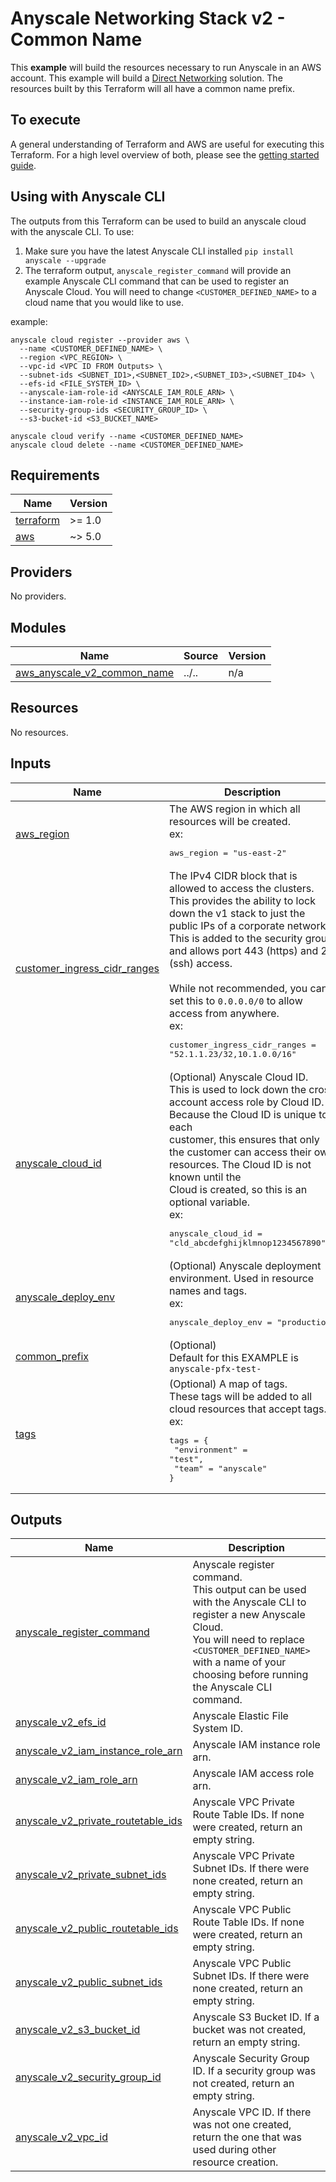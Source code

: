 # Anyscale Networking Stack v2 - Common Name

This **example** will build the resources necessary to run Anyscale in an AWS account. This example will build a
[Direct Networking](https://docs.anyscale.com/cloud-deployment/aws/manage-clouds#anyscale-clouds-on-aws) solution.
The resources built by this Terraform will all have a common name prefix.


## To execute
A general understanding of Terraform and AWS are useful for executing this Terraform. For a high level overview of both,
please see the [getting started guide](https://github.com/anyscale/terraform-aws-anyscale-cloudfoundation-modules/blob/main/getting-started.md).

## Using with Anyscale CLI

The outputs from this Terraform can be used to build an anyscale cloud with the anyscale CLI. To use:
1. Make sure you have the latest Anyscale CLI installed `pip install anyscale --upgrade`
2. The terraform output, `anyscale_register_command` will provide an example Anyscale CLI command that can be used to register an Anyscale Cloud. You will need to change `<CUSTOMER_DEFINED_NAME>` to a cloud name that you would like to use.

example:

```
anyscale cloud register --provider aws \
  --name <CUSTOMER_DEFINED_NAME> \
  --region <VPC_REGION> \
  --vpc-id <VPC ID FROM Outputs> \
  --subnet-ids <SUBNET_ID1>,<SUBNET_ID2>,<SUBNET_ID3>,<SUBNET_ID4> \
  --efs-id <FILE_SYSTEM_ID> \
  --anyscale-iam-role-id <ANYSCALE_IAM_ROLE_ARN> \
  --instance-iam-role-id <INSTANCE_IAM_ROLE_ARN> \
  --security-group-ids <SECURITY_GROUP_ID> \
  --s3-bucket-id <S3_BUCKET_NAME>

anyscale cloud verify --name <CUSTOMER_DEFINED_NAME>
anyscale cloud delete --name <CUSTOMER_DEFINED_NAME>
```

<!-- BEGINNING OF PRE-COMMIT-TERRAFORM DOCS HOOK -->
## Requirements

| Name | Version |
|------|---------|
| <a name="requirement_terraform"></a> [terraform](#requirement\_terraform) | >= 1.0 |
| <a name="requirement_aws"></a> [aws](#requirement\_aws) | ~> 5.0 |

## Providers

No providers.

## Modules

| Name | Source | Version |
|------|--------|---------|
| <a name="module_aws_anyscale_v2_common_name"></a> [aws\_anyscale\_v2\_common\_name](#module\_aws\_anyscale\_v2\_common\_name) | ../.. | n/a |

## Resources

No resources.

## Inputs

| Name | Description | Type | Default | Required |
|------|-------------|------|---------|:--------:|
| <a name="input_aws_region"></a> [aws\_region](#input\_aws\_region) | The AWS region in which all resources will be created.<br>ex:<pre>aws_region = "us-east-2"</pre> | `string` | n/a | yes |
| <a name="input_customer_ingress_cidr_ranges"></a> [customer\_ingress\_cidr\_ranges](#input\_customer\_ingress\_cidr\_ranges) | The IPv4 CIDR block that is allowed to access the clusters.<br>This provides the ability to lock down the v1 stack to just the public IPs of a corporate network.<br>This is added to the security group and allows port 443 (https) and 22 (ssh) access.<br><br>While not recommended, you can set this to `0.0.0.0/0` to allow access from anywhere.<br>ex:<pre>customer_ingress_cidr_ranges = "52.1.1.23/32,10.1.0.0/16"</pre> | `string` | n/a | yes |
| <a name="input_anyscale_cloud_id"></a> [anyscale\_cloud\_id](#input\_anyscale\_cloud\_id) | (Optional) Anyscale Cloud ID.<br>This is used to lock down the cross account access role by Cloud ID. Because the Cloud ID is unique to each<br>customer, this ensures that only the customer can access their own resources. The Cloud ID is not known until the<br>Cloud is created, so this is an optional variable.<br>ex:<pre>anyscale_cloud_id = "cld_abcdefghijklmnop1234567890"</pre> | `string` | `null` | no |
| <a name="input_anyscale_deploy_env"></a> [anyscale\_deploy\_env](#input\_anyscale\_deploy\_env) | (Optional) Anyscale deployment environment. Used in resource names and tags.<br>ex:<pre>anyscale_deploy_env = "production"</pre> | `string` | `"production"` | no |
| <a name="input_common_prefix"></a> [common\_prefix](#input\_common\_prefix) | (Optional)<br>Default for this EXAMPLE is `anyscale-pfx-test-` | `string` | `"anyscale-pfx-test-"` | no |
| <a name="input_tags"></a> [tags](#input\_tags) | (Optional) A map of tags.<br>These tags will be added to all cloud resources that accept tags.<br>ex:<pre>tags = {<br>  "environment" = "test",<br>  "team" = "anyscale"<br>}</pre> | `map(string)` | <pre>{<br>  "environment": "test",<br>  "test": true<br>}</pre> | no |

## Outputs

| Name | Description |
|------|-------------|
| <a name="output_anyscale_register_command"></a> [anyscale\_register\_command](#output\_anyscale\_register\_command) | Anyscale register command.<br>This output can be used with the Anyscale CLI to register a new Anyscale Cloud.<br>You will need to replace `<CUSTOMER_DEFINED_NAME>` with a name of your choosing before running the Anyscale CLI command. |
| <a name="output_anyscale_v2_efs_id"></a> [anyscale\_v2\_efs\_id](#output\_anyscale\_v2\_efs\_id) | Anyscale Elastic File System ID. |
| <a name="output_anyscale_v2_iam_instance_role_arn"></a> [anyscale\_v2\_iam\_instance\_role\_arn](#output\_anyscale\_v2\_iam\_instance\_role\_arn) | Anyscale IAM instance role arn. |
| <a name="output_anyscale_v2_iam_role_arn"></a> [anyscale\_v2\_iam\_role\_arn](#output\_anyscale\_v2\_iam\_role\_arn) | Anyscale IAM access role arn. |
| <a name="output_anyscale_v2_private_routetable_ids"></a> [anyscale\_v2\_private\_routetable\_ids](#output\_anyscale\_v2\_private\_routetable\_ids) | Anyscale VPC Private Route Table IDs. If none were created, return an empty string. |
| <a name="output_anyscale_v2_private_subnet_ids"></a> [anyscale\_v2\_private\_subnet\_ids](#output\_anyscale\_v2\_private\_subnet\_ids) | Anyscale VPC Private Subnet IDs. If there were none created, return an empty string. |
| <a name="output_anyscale_v2_public_routetable_ids"></a> [anyscale\_v2\_public\_routetable\_ids](#output\_anyscale\_v2\_public\_routetable\_ids) | Anyscale VPC Public Route Table IDs. If none were created, return an empty string. |
| <a name="output_anyscale_v2_public_subnet_ids"></a> [anyscale\_v2\_public\_subnet\_ids](#output\_anyscale\_v2\_public\_subnet\_ids) | Anyscale VPC Public Subnet IDs. If there were none created, return an empty string. |
| <a name="output_anyscale_v2_s3_bucket_id"></a> [anyscale\_v2\_s3\_bucket\_id](#output\_anyscale\_v2\_s3\_bucket\_id) | Anyscale S3 Bucket ID. If a bucket was not created, return an empty string. |
| <a name="output_anyscale_v2_security_group_id"></a> [anyscale\_v2\_security\_group\_id](#output\_anyscale\_v2\_security\_group\_id) | Anyscale Security Group ID. If a security group was not created, return an empty string. |
| <a name="output_anyscale_v2_vpc_id"></a> [anyscale\_v2\_vpc\_id](#output\_anyscale\_v2\_vpc\_id) | Anyscale VPC ID. If there was not one created, return the one that was used during other resource creation. |
<!-- END OF PRE-COMMIT-TERRAFORM DOCS HOOK -->
